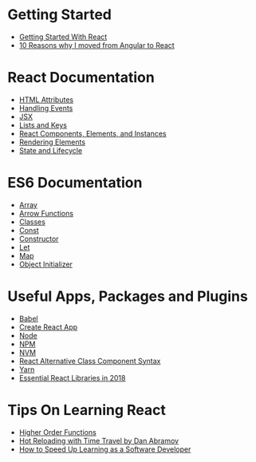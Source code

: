 <h1>Getting Started</h1>
<ul>
<li><a href="https://reactjs.org/docs/getting-started.html">Getting Started With React</a></li>
<li><a href="https://www.robinwieruch.de/reasons-why-i-moved-from-angular-to-react/">
10 Reasons why I moved from Angular to React
</a></li>
</ul>
<h1>React Documentation</h1>
<ul>
<li><a href="https://reactjs.org/docs/dom-elements.html#all-supported-html-attributes">HTML Attributes</a></li>
<li><a href="https://reactjs.org/docs/handling-events.html">Handling Events</a></li>
<li><a href="https://reactjs.org/docs/introducing-jsx.html">JSX</a></li>
<li><a href="https://reactjs.org/docs/lists-and-keys.html">Lists and Keys</a></li>
<li><a href="https://reactjs.org/blog/2015/12/18/react-components-elements-and-instances.html">React Components, Elements, and Instances</a></li>
<li><a href="https://reactjs.org/docs/rendering-elements.html">Rendering Elements</a></li>
<li><a href="https://reactjs.org/docs/state-and-lifecycle.html">State and Lifecycle</a></li>
</ul>
<h1>ES6 Documentation</h1>
<ul>
<li><a href="https://developer.mozilla.org/en-US/docs/Web/JavaScript/Reference/Global_Objects/Array">Array</a></li>
<li><a href="https://developer.mozilla.org/en-US/docs/Web/JavaScript/Reference/Functions/Arrow_functions">Arrow Functions</a></li>
<li><a href="https://developer.mozilla.org/en-US/docs/Web/JavaScript/Reference/Classes">Classes</a></li>
<li><a href="https://developer.mozilla.org/en-US/docs/Web/JavaScript/Reference/Statements/const">Const</a></li>
<li><a href="https://developer.mozilla.org/en-US/docs/Web/JavaScript/Reference/Classes#Constructor">Constructor</a></li>
<li><a href="https://developer.mozilla.org/en-US/docs/Web/JavaScript/Reference/Statements/let">Let</a></li>
<li><a href="https://developer.mozilla.org/en-US/docs/Web/JavaScript/Reference/Global_Objects/Array/map">Map</a></li>
<li><a href="https://developer.mozilla.org/en-US/docs/Web/JavaScript/Reference/Operators/Object_initializer">Object Initializer</a></li>
</ul>
<h1>Useful Apps, Packages and Plugins</h1>
<ul>
<li><a href="https://babeljs.io/">Babel</a></li>
<li><a href="https://github.com/facebook/create-react-app">Create React App</a></li>
<li><a href="https://nodejs.org/en/">Node</a></li>
<li><a href="https://docs.npmjs.com/">NPM</a></li>
<li><a href="https://github.com/creationix/nvm">NVM</a></li>
<li><a href="https://github.com/the-road-to-learn-react/react-alternative-class-component-syntax">React Alternative Class Component Syntax</a></li>
<li><a href="https://yarnpkg.com/en/docs/">Yarn</a></li>
<li><a href="https://www.robinwieruch.de/essential-react-libraries-framework/">Essential React Libraries in 2018</a></li>
</ul>
<h1>Tips On Learning React</h1>
<ul>
<li><a href="https://en.wikipedia.org/wiki/Higher-order_function">Higher Order Functions</a></li>
<li><a href="https://www.youtube.com/watch?v=xsSnOQynTHs">Hot Reloading with Time Travel by Dan Abramov</a></li>
<li><a href="https://simpleprogrammer.com/speed-up-learning-software-developer/">How to Speed Up Learning as a Software Developer</a></li>
</ul>
